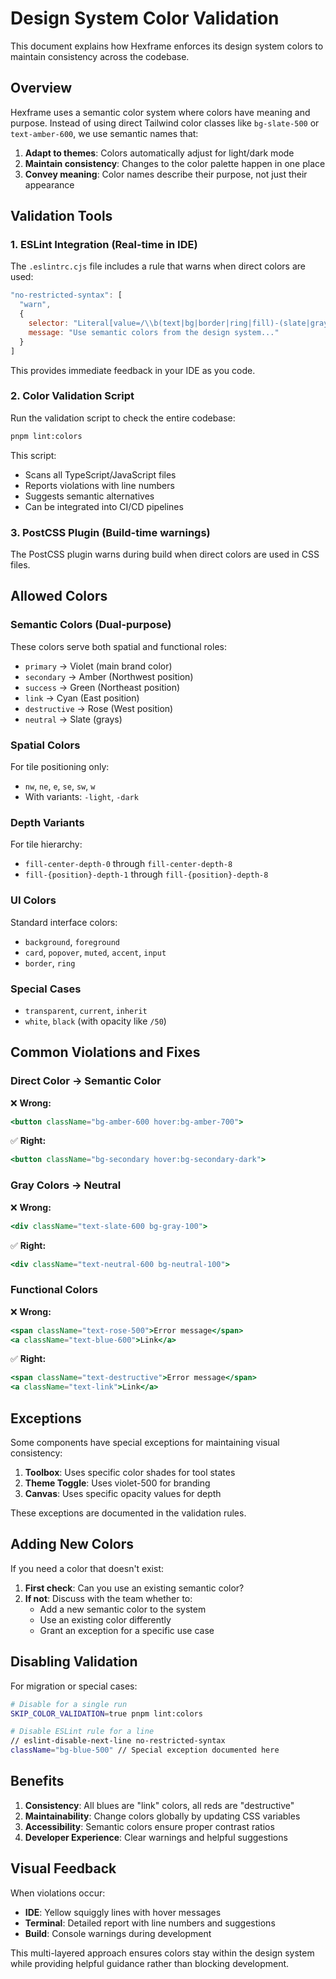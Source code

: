 # Design System Color Validation

This document explains how Hexframe enforces its design system colors to maintain consistency across the codebase.

## Overview

Hexframe uses a semantic color system where colors have meaning and purpose. Instead of using direct Tailwind color classes like `bg-slate-500` or `text-amber-600`, we use semantic names that:

1. **Adapt to themes**: Colors automatically adjust for light/dark mode
2. **Maintain consistency**: Changes to the color palette happen in one place
3. **Convey meaning**: Color names describe their purpose, not just their appearance

## Validation Tools

### 1. ESLint Integration (Real-time in IDE)

The `.eslintrc.cjs` file includes a rule that warns when direct colors are used:

```javascript
"no-restricted-syntax": [
  "warn",
  {
    selector: "Literal[value=/\\b(text|bg|border|ring|fill)-(slate|gray|zinc|red|orange|amber|yellow|lime|green|emerald|teal|cyan|sky|blue|indigo|violet|purple|fuchsia|pink|rose)-\\d{2,3}\\b/]",
    message: "Use semantic colors from the design system..."
  }
]
```

This provides immediate feedback in your IDE as you code.

### 2. Color Validation Script

Run the validation script to check the entire codebase:

```bash
pnpm lint:colors
```

This script:
- Scans all TypeScript/JavaScript files
- Reports violations with line numbers
- Suggests semantic alternatives
- Can be integrated into CI/CD pipelines

### 3. PostCSS Plugin (Build-time warnings)

The PostCSS plugin warns during build when direct colors are used in CSS files.

## Allowed Colors

### Semantic Colors (Dual-purpose)
These colors serve both spatial and functional roles:

- `primary` → Violet (main brand color)
- `secondary` → Amber (Northwest position)
- `success` → Green (Northeast position)
- `link` → Cyan (East position)
- `destructive` → Rose (West position)
- `neutral` → Slate (grays)

### Spatial Colors
For tile positioning only:

- `nw`, `ne`, `e`, `se`, `sw`, `w`
- With variants: `-light`, `-dark`

### Depth Variants
For tile hierarchy:

- `fill-center-depth-0` through `fill-center-depth-8`
- `fill-{position}-depth-1` through `fill-{position}-depth-8`

### UI Colors
Standard interface colors:

- `background`, `foreground`
- `card`, `popover`, `muted`, `accent`, `input`
- `border`, `ring`

### Special Cases
- `transparent`, `current`, `inherit`
- `white`, `black` (with opacity like `/50`)

## Common Violations and Fixes

### Direct Color → Semantic Color

❌ **Wrong:**
```jsx
<button className="bg-amber-600 hover:bg-amber-700">
```

✅ **Right:**
```jsx
<button className="bg-secondary hover:bg-secondary-dark">
```

### Gray Colors → Neutral

❌ **Wrong:**
```jsx
<div className="text-slate-600 bg-gray-100">
```

✅ **Right:**
```jsx
<div className="text-neutral-600 bg-neutral-100">
```

### Functional Colors

❌ **Wrong:**
```jsx
<span className="text-rose-500">Error message</span>
<a className="text-blue-600">Link</a>
```

✅ **Right:**
```jsx
<span className="text-destructive">Error message</span>
<a className="text-link">Link</a>
```

## Exceptions

Some components have special exceptions for maintaining visual consistency:

1. **Toolbox**: Uses specific color shades for tool states
2. **Theme Toggle**: Uses violet-500 for branding
3. **Canvas**: Uses specific opacity values for depth

These exceptions are documented in the validation rules.

## Adding New Colors

If you need a color that doesn't exist:

1. **First check**: Can you use an existing semantic color?
2. **If not**: Discuss with the team whether to:
   - Add a new semantic color to the system
   - Use an existing color differently
   - Grant an exception for a specific use case

## Disabling Validation

For migration or special cases:

```bash
# Disable for a single run
SKIP_COLOR_VALIDATION=true pnpm lint:colors

# Disable ESLint rule for a line
// eslint-disable-next-line no-restricted-syntax
className="bg-blue-500" // Special exception documented here
```

## Benefits

1. **Consistency**: All blues are "link" colors, all reds are "destructive"
2. **Maintainability**: Change colors globally by updating CSS variables
3. **Accessibility**: Semantic colors ensure proper contrast ratios
4. **Developer Experience**: Clear warnings and helpful suggestions

## Visual Feedback

When violations occur:

- **IDE**: Yellow squiggly lines with hover messages
- **Terminal**: Detailed report with line numbers and suggestions
- **Build**: Console warnings during development

This multi-layered approach ensures colors stay within the design system while providing helpful guidance rather than blocking development.
